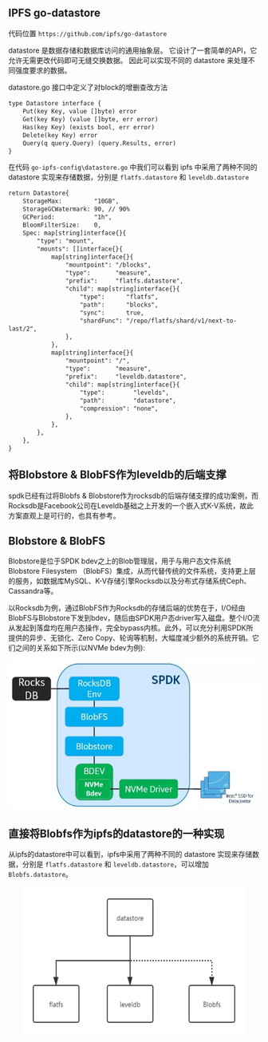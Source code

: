 

## IPFS go-datastore

代码位置 `https://github.com/ipfs/go-datastore`

datastore 是数据存储和数据库访问的通用抽象层。 它设计了一套简单的API，它允许无需更改代码即可无缝交换数据。 因此可以实现不同的 datastore 来处理不同强度要求的数据。

datastore.go 接口中定义了对block的增删查改方法

	type Datastore interface {
		Put(key Key, value []byte) error
		Get(key Key) (value []byte, err error)
		Has(key Key) (exists bool, err error)
		Delete(key Key) error
		Query(q query.Query) (query.Results, error)
	}


在代码 `go-ipfs-config\datastore.go` 中我们可以看到 ipfs 中采用了两种不同的 datastore 实现来存储数据，分别是 `flatfs.datastore` 和 `leveldb.datastore`


	return Datastore{
		StorageMax:         "10GB",
		StorageGCWatermark: 90, // 90%
		GCPeriod:           "1h",
		BloomFilterSize:    0,
		Spec: map[string]interface{}{
			"type": "mount",
			"mounts": []interface{}{
				map[string]interface{}{
					"mountpoint": "/blocks",
					"type":       "measure",
					"prefix":     "flatfs.datastore",
					"child": map[string]interface{}{
						"type":      "flatfs",
						"path":      "blocks",
						"sync":      true,
						"shardFunc": "/repo/flatfs/shard/v1/next-to-last/2",
					},
				},
				map[string]interface{}{
					"mountpoint": "/",
					"type":       "measure",
					"prefix":     "leveldb.datastore",
					"child": map[string]interface{}{
						"type":        "levelds",
						"path":        "datastore",
						"compression": "none",
					},
				},
			},
		},
	}

## 将Blobstore & BlobFS作为leveldb的后端支撑
spdk已经有过将Blobfs & Blobstore作为rocksdb的后端存储支撑的成功案例，而Rocksdb是Facebook公司在Leveldb基础之上开发的一个嵌入式K-V系统，故此方案直观上是可行的，也具有参考。

## Blobstore & BlobFS

Blobstore是位于SPDK bdev之上的Blob管理层，用于与用户态文件系统Blobstore Filesystem （BlobFS）集成，从而代替传统的文件系统，支持更上层的服务，如数据库MySQL、K-V存储引擎Rocksdb以及分布式存储系统Ceph、Cassandra等。

以Rocksdb为例，通过BlobFS作为Rocksdb的存储后端的优势在于，I/O经由BlobFS与Blobstore下发到bdev，随后由SPDK用户态driver写入磁盘。整个I/O流从发起到落盘均在用户态操作，完全bypass内核。此外，可以充分利用SPDK所提供的异步、无锁化、Zero Copy、轮询等机制，大幅度减少额外的系统开销。它们之间的关系如下所示(以NVMe bdev为例):


<div align=center><img width="600" height="300" src="https://github.com/xinruimao/codeFlow/blob/main/images/image.png"/></div>


## 直接将Blobfs作为ipfs的datastore的一种实现
从ipfs的datastore中可以看到，ipfs中采用了两种不同的 datastore 实现来存储数据，分别是 `flatfs.datastore` 和 `leveldb.datastore`，可以增加`Blobfs.datastore`。


<div align=center><img width="450" height="300" src="https://github.com/xinruimao/codeFlow/blob/main/images/Untitled%20Diagram.png"/></div>
















